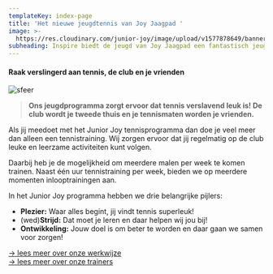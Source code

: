```yaml
---
templateKey: index-page
title: 'Het nieuwe jeugdtennis van Joy Jaagpad '
image: >-
  https://res.cloudinary.com/junior-joy/image/upload/v1577878649/banner_u7izdi.png
subheading: Inspire biedt de jeugd van Joy Jaagpad een fantastisch jeugdprogramma
---
```

#### Raak verslingerd aan tennis, de club en je vrienden

![sfeer](https://res.cloudinary.com/junior-joy/image/upload/w_500,ar_16:9,c_fill,g_auto,e_sharpen/v1577884542/impressie/IMG_7641_suey6h.jpg)

> **Ons jeugdprogramma zorgt ervoor dat tennis verslavend leuk is! De club wordt je tweede thuis en je tennismaten worden je vrienden.**  

Als jij meedoet met het Junior Joy tennisprogramma dan doe je veel meer dan alleen een tennistraining. Wij zorgen ervoor dat jij regelmatig op de club leuke en leerzame activiteiten kunt volgen.

Daarbij heb je de mogelijkheid om meerdere malen per week te komen trainen. Naast één uur tennistraining per week, bieden we op meerdere momenten inlooptrainingen aan.

In het Junior Joy programma hebben we drie belangrijke pijlers:

* **Plezier:** Waar alles begint, jij vindt tennis superleuk!
* (wed)**Strijd:** Dat moet je leren en daar helpen wij jou bij!
* **Ontwikkeling:** Jouw doel is om beter te worden en daar gaan we samen voor zorgen!

<Link className="more" to="/blog">

  [\-> lees meer over onze werkwijze](https://juniorjoy.nl/werkwijze)\
  [\-> lees meer over onze trainers](https://juniorjoy.nl/trainers/)
